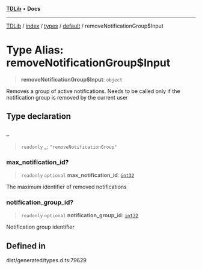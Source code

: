 [**TDLib**](../../../../../../README.md) • **Docs**

***

[TDLib](../../../../../../modules.md) / [index](../../../../../README.md) / [types](../../../README.md) / [default](../README.md) / removeNotificationGroup$Input

# Type Alias: removeNotificationGroup$Input

> **removeNotificationGroup$Input**: `object`

Removes a group of active notifications. Needs to be called only if the notification group is removed by the current user

## Type declaration

### \_

> `readonly` **\_**: `"removeNotificationGroup"`

### max\_notification\_id?

> `readonly` `optional` **max\_notification\_id**: [`int32`](int32.md)

The maximum identifier of removed notifications

### notification\_group\_id?

> `readonly` `optional` **notification\_group\_id**: [`int32`](int32.md)

Notification group identifier

## Defined in

dist/generated/types.d.ts:79629
